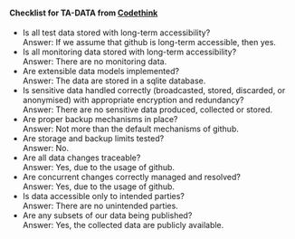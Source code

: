 #### Checklist for TA-DATA from [Codethink](https://codethinklabs.gitlab.io/trustable/trustable/print_page.html)

* Is all test data stored with long-term accessibility? <br>
    Answer:  If we assume that github is long-term accessible, then yes.
* Is all monitoring data stored with long-term accessibility? <br>
    Answer:  There are no monitoring data.
* Are extensible data models implemented? <br>
    Answer:  The data are stored in a sqlite database.
* Is sensitive data handled correctly (broadcasted, stored, discarded, or anonymised) with appropriate encryption and redundancy? <br>
    Answer:  There are no sensitive data produced, collected or stored.
* Are proper backup mechanisms in place? <br>
    Answer:  Not more than the default mechanisms of github.
* Are storage and backup limits tested? <br>
    Answer:  No.
* Are all data changes traceable? <br>
    Answer:  Yes, due to the usage of github.
* Are concurrent changes correctly managed and resolved? <br>
    Answer:  Yes, due to the usage of github.
* Is data accessible only to intended parties? <br>
    Answer:  There are no unintended parties.
* Are any subsets of our data being published? <br>
    Answer:  Yes, the collected data are publicly available.